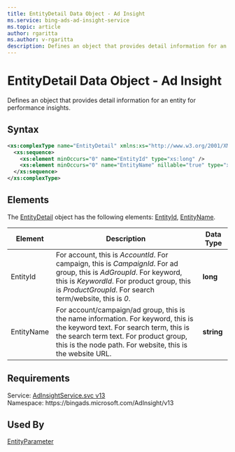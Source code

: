 ```yaml
---
title: EntityDetail Data Object - Ad Insight
ms.service: bing-ads-ad-insight-service
ms.topic: article
author: rgaritta
ms.author: v-rgaritta
description: Defines an object that provides detail information for an entity.
---
```

# EntityDetail Data Object - Ad Insight
Defines an object that provides detail information for an entity for performance insights.

## Syntax
```xml
<xs:complexType name="EntityDetail" xmlns:xs="http://www.w3.org/2001/XMLSchema">
  <xs:sequence>
    <xs:element minOccurs="0" name="EntityId" type="xs:long" />
    <xs:element minOccurs="0" name="EntityName" nillable="true" type="xs:string" />
  </xs:sequence>
</xs:complexType>
```

## <a name="elements"></a>Elements

The [EntityDetail](entitydetail.md) object has the following elements: [EntityId](#entityid), [EntityName](#entityname).

|Element|Description|Data Type|
|-----------|---------------|-------------|
|<a name="entityid"></a>EntityId|For account, this is *AccountId*. For campaign, this is *CampaignId*. For ad group, this is *AdGroupId*. For keyword, this is *KeywordId*. For product group, this is *ProductGroupId*. For search term/website, this is *0*.|**long**|
|<a name="entityname"></a>EntityName|For account/campaign/ad group, this is the name information. For keyword, this is the keyword text. For search term, this is the search term text. For product group, this is the node path. For website, this is the website URL.|**string**|

## Requirements
Service: [AdInsightService.svc v13](https://adinsight.api.bingads.microsoft.com/Api/Advertiser/AdInsight/v13/AdInsightService.svc)  
Namespace: https\://bingads.microsoft.com/AdInsight/v13  

## Used By
[EntityParameter](entityparameter.md)  
